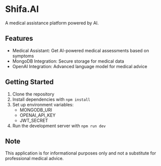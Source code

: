 # Shifa.AI

A medical assistance platform powered by AI.

## Features

- Medical Assistant: Get AI-powered medical assessments based on symptoms
- MongoDB Integration: Secure storage for medical data
- OpenAI Integration: Advanced language model for medical advice

## Getting Started

1. Clone the repository
2. Install dependencies with `npm install`
3. Set up environment variables:
   - MONGODB_URI
   - OPENAI_API_KEY
   - JWT_SECRET
4. Run the development server with `npm run dev`

## Note

This application is for informational purposes only and not a substitute for professional medical advice. 